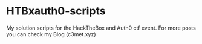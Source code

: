 # HTBxauth0-scripts
My solution scripts for the HackTheBox and Auth0 ctf event. For more posts you can check my Blog (c3met.xyz)
